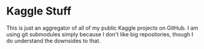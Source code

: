 # Kaggle Stuff

This is just an aggregator of all of my public Kaggle projects on GitHub.
I am using git submodules simply because I don't like big repositories, though I do understand the downsides to that.
